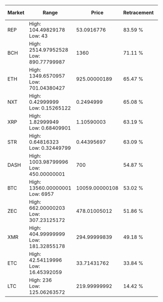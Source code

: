 | Market | Range | Price| Retracement | Doubles to 50% |
| --- | --- | --- | --- | --- |
| REP | High: 104.49829178<br />Low: 43 | 53.0916776 | 83.59 % | 1.39 |
| BCH | High: 2514.97952528<br />Low: 890.77799987 | 1360 | 71.11 % | 1.25 |
| ETH | High: 1349.6570957<br />Low: 701.04380427 | 925.00000189 | 65.47 % | 1.11 |
| NXT | High: 0.42999999<br />Low: 0.15265122 | 0.2494999 | 65.08 % | 1.17 |
| XRP | High: 1.82999949<br />Low: 0.68409901 | 1.10590003 | 63.19 % | 1.14 |
| STR | High: 0.64816323<br />Low: 0.32449799 | 0.44395697 | 63.09 % | 1.10 |
| DASH | High: 1003.98799996<br />Low: 450.00000001 | 700 | 54.87 % | 1.04 |
| BTC | High: 13560.00000001<br />Low: 6957 | 10059.00000108 | 53.02 % | 1.02 |
| ZEC | High: 662.00000203<br />Low: 307.23125172 | 478.01005012 | 51.86 % | 1.01 |
| XMR | High: 404.99999999<br />Low: 181.32855178 | 294.99999839 | 49.18 % | 0.00 |
| ETC | High: 42.54119996<br />Low: 16.45392059 | 33.71431762 | 33.84 % | 0.00 |
| LTC | High: 236<br />Low: 125.06263572 | 219.99999992 | 14.42 % | 0.00 |
